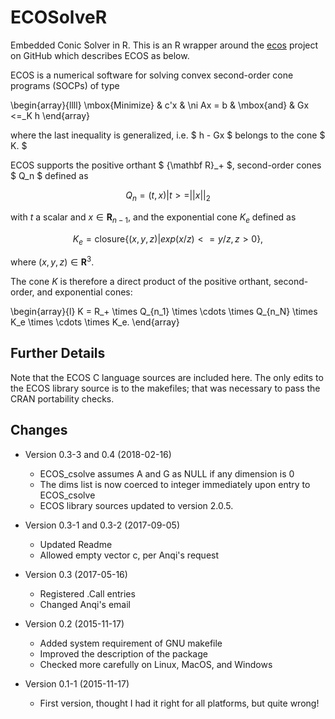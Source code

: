 ECOSolveR
=========

Embedded Conic Solver in R. This is an R wrapper around the
[ecos](https://github.com/embotech/ecos) project on GitHub which
describes ECOS as below.

ECOS is a numerical software for solving convex second-order cone programs (SOCPs) of type

\begin{array}{llll}
\mbox{Minimize} & c'x & \ni Ax = b & \mbox{and} & Gx <=_K h
\end{array}

where the last inequality is generalized, i.e. $ h - Gx $ belongs to the
cone $ K. $ 

ECOS supports the positive orthant $ {\mathbf R}_+ $, second-order cones
$ Q_n $ defined as

$$
Q_n = { (t,x) | t >= || x ||_2 }
$$

with $t$ a scalar and $x \in {\mathbf R}_{n-1}$, and the exponential
cone $K_e$ defined as

$$
K_e = {\mbox{closure}} \{ (x,y,z) | exp(x/z) <= y/z, z>0 \},
$$

where  $(x,y,z) \in {\mathbf R}^3$.

The cone $K$ is therefore a direct product of the positive orthant, second-order, and exponential cones:

\begin{array}{l}
K = R_+ \times Q_{n_1} \times \cdots \times Q_{n_N} \times K_e \times \cdots \times K_e.
\end{array}

## Further Details

Note that the ECOS C language sources are included here. The only
edits to the ECOS library source is to the makefiles; that was
necessary to pass the CRAN portability checks.


## Changes

- Version 0.3-3 and 0.4 (2018-02-16)
	- ECOS_csolve assumes A and G as NULL if any dimension is 0
	- The dims list is now coerced to integer immediately upon
	  entry to ECOS_csolve
	- ECOS library sources updated to version 2.0.5.

- Version 0.3-1 and 0.3-2 (2017-09-05)
	- Updated Readme
	- Allowed empty vector c, per Anqi's request

- Version 0.3 (2017-05-16)
	- Registered .Call entries
	- Changed Anqi's email

- Version 0.2 (2015-11-17)
	- Added system requirement of GNU makefile
	- Improved the description of the package
	- Checked more carefully on Linux, MacOS, and Windows

- Version 0.1-1 (2015-11-17)
	- First version, thought I had it right for all platforms, but quite wrong!


